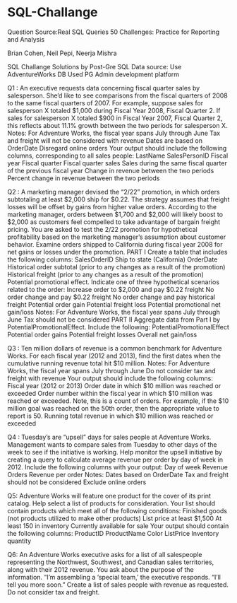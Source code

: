 # SQL-Challange
Question Source:Real SQL Queries  50 Challenges: Practice for Reporting and Analysis


Brian Cohen, Neil Pepi, Neerja  Mishra


SQL Challange Solutions by Post-Gre SQL
Data source: Use AdventureWorks DB
Used PG Admin development platform 




Q1 :
An executive requests data concerning fiscal quarter sales by salesperson. She’d
like to see comparisons from the fiscal quarters of 2008 to the same fiscal
quarters of 2007.
For example, suppose sales for salesperson X totaled $1,000 during Fiscal Year
2008, Fiscal Quarter 2. If sales for salesperson X totaled $900 in Fiscal Year
2007, Fiscal Quarter 2, this reflects about 11.1% growth between the two periods
for salesperson X.
Notes:
For Adventure Works, the fiscal year spans July through June
Tax and freight will not be considered with revenue
Dates are based on OrderDate
Disregard online orders
Your output should include the following columns, corresponding to all sales
people:
LastName
SalesPersonID
Fiscal year
Fiscal quarter
Fiscal quarter sales
Sales during the same fiscal quarter of the previous fiscal year
Change in revenue between the two periods
Percent change in revenue between the two periods


Q2 :
A marketing manager devised the “2/22” promotion, in which orders subtotaling at
least $2,000 ship for $0.22. The strategy assumes that freight losses will be offset
by gains from higher value orders. According to the marketing manager, orders
between $1,700 and $2,000 will likely boost to $2,000 as customers feel
compelled to take advantage of bargain freight pricing.
You are asked to test the 2/22 promotion for hypothetical profitability based on the
marketing manager’s assumption about customer behavior. Examine orders
shipped to California during fiscal year 2008 for net gains or losses under the
promotion.
PART I
Create a table that includes the following columns:
SalesOrderID
Ship to state (California)
OrderDate
Historical order subtotal (prior to any changes as a result of the
promotion)
Historical freight (prior to any changes as a result of the promotion)
Potential promotional effect. Indicate one of three hypothetical scenarios
related to the order:
Increase order to $2,000 and pay $0.22 freight
No order change and pay $0.22 freight
No order change and pay historical freight
Potential order gain
Potential freight loss
Potential promotional net gain/loss
Notes:
For Adventure Works, the fiscal year spans July through June
Tax should not be considered
PART II
Aggregate data from Part I by PotentialPromotionalEffect. Include the following:
PotentialPromotionalEffect
Potential order gains
Potential freight losses
Overall net gain/loss


Q3 :
Ten million dollars of revenue is a common benchmark for Adventure Works. For
each fiscal year (2012 and 2013), find the first dates when the cumulative running
revenue total hit $10 million.
Notes:
For Adventure Works, the fiscal year spans July through June
Do not consider tax and freight with revenue
Your output should include the following columns:
Fiscal year (2012 or 2013)
Order date in which $10 million was reached or exceeded
Order number within the fiscal year in which $10 million was reached or
exceeded. Note, this is a count of orders. For example, if the $10 million
goal was reached on the 50th order, then the appropriate value to report
is 50.
Running total revenue in which $10 million was reached or exceeded


Q4 :
Tuesday’s are “upsell” days for sales people at Adventure Works. Management
wants to compare sales from Tuesday to other days of the week to see if the
initiative is working. Help monitor the upsell initiative by creating a query to
calculate average revenue per order by day of week in 2012.
Include the following columns with your output:
Day of week
Revenue
Orders
Revenue per order
Notes:
Dates based on OrderDate
Tax and freight should not be considered
Exclude online orders


Q5:
Adventure Works will feature one product for the cover of its print catalog. Help
select a list of products for consideration.
Your list should contain products which meet all of the following conditions:
Finished goods (not products utilized to make other products)
List price at least $1,500
At least 150 in inventory
Currently available for sale
Your output should contain the following columns:
ProductID
ProductName
Color
ListPrice
Inventory quantity

Q6:
An Adventure Works executive asks for a list of all salespeople representing the
Northwest, Southwest, and Canadian sales territories, along with their 2012
revenue. You ask about the purpose of the information. “I’m assembling a ‘special
team,’ the executive responds. “I’ll tell you more soon.”
Create a list of sales people with revenue as requested. Do not consider tax and
freight.
